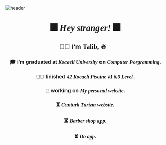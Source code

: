 ![header](https://capsule-render.vercel.app/api?type=waving&color=0:1F51FF,100:13294B&text=Hi,%20I%27m%20Talib!%20%F0%9F%91%8B&animation=scaleIn&height=200&&fontSize=24&fontAlignY=40&fontAlign=50&fontColor=FFFFFF)

<div style="text-align: center; font-family: helvetica ;"> 

<h1 style="font-family: Andalé Mono ;"> 🎆 <i>Hey stranger!</i> 🎆 </h1>

<h2>🥱🔥 I'm <h style="font-family: impact;">Talib, 🔥🥱</h> </h2>

<h3> 🎓 i'm graduated at<i style="font-family: Andalé Mono;"> Kocaeli University</i> on <i style="font-family: Andalé Mono;"> Computer Porgramming</i>.</h3>
<h3> 👨‍💻 finished <i style="font-family: Andalé Mono;">42 Kocaeli Piscine</i> at <i style="font-family: Andalé Mono;">6,5 Level</i>.</h3>
<h3> 🔧 working on <i style="font-family: Andalé Mono;">My personal website</i>.</h3>
<h3> ⏳ <i style="font-family: Andalé Mono;">Canturk Turizm website</i>.</h3>
<h3> ⏳ <i style="font-family: Andalé Mono;">Barber shop app</i>.</h3>
<h3> ⏳  <i style="font-family: Andalé Mono;">Do app</i>.</h3>

 </div>

<div id="lottiecontainer" class="flex justify-center items-center" style="width: 100%; height: 540px; overflow: hidden; margin: auto; cursor: default; background: transparent;"><div id="zl91o" class="spinner" style="display: none;"></div> 

<lottie-player autoplay="true" loop="" src="https://assets10.lottiefiles.com/packages/lf20_ygx3im07.json" id="71rrq" speed="1" class="lottieanimation" background="transparent" style="width: 100%; height: 540px; overflow: hidden; margin: auto; cursor: default; background: transparent;"></lottie-player>

</div>
